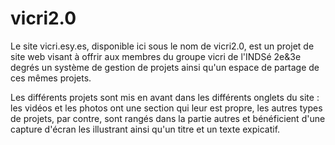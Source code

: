 # vicri2.0

Le site vicri.esy.es, disponible ici sous le nom de vicri2.0, est un projet de site web visant à offrir aux membres du groupe vicri de l'INDSé 2e&3e degrés un système de gestion de projets ainsi qu'un espace de partage de ces mêmes projets. 

Les différents projets sont mis en avant dans les différents onglets du site : les vidéos et les photos ont une section qui leur est propre, les autres types de projets, par contre, sont rangés dans la partie autres et bénéficient d'une capture d'écran les illustrant ainsi qu'un titre et un texte expicatif. 
